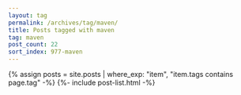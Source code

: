 ```yaml
---
layout: tag
permalink: /archives/tag/maven/
title: Posts tagged with maven
tag: maven
post_count: 22
sort_index: 977-maven
---
```

{% assign posts = site.posts | where_exp: "item", "item.tags contains page.tag" -%}
{%- include post-list.html -%}
